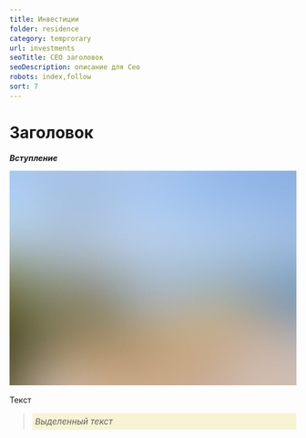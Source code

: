 ```yaml
---
title: Инвестиции
folder: residence
category: temprorary
url: investments
seoTitle: СЕО заголовок
seoDescription: описание для Сео
robots: index,follow
sort: 7
---
```


# Заголовок

***Вступление***

![внж Мексики по браку](../../../images/pages/default.jpg)

Текст

> *<p style="font-size:15px; background-color:#f8f4d3; padding:5px; text-align: left">Выделенный текст</P>*
